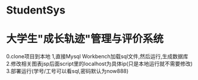 # StudentSys
# 大学生"成长轨迹"管理与评价系统
0.clone项目到本地
1,直接Mysql Workbench加载sql文件,然后运行,生成数据库  
2.修改相关图表jsp后面script里的localhost为具体ip(只是本地运行就不需要修改)  
3.部署运行(学号/工号可以看sql,密码默认为now888)  
